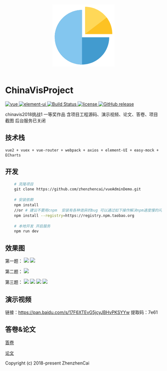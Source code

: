 <p align="center">
  <br>
  <img width="200" src="./logo.png" alt="logo">
  <br>
  <br>
</p>


# ChinaVisProject

<p align="left">
  <a href="https://github.com/vuejs/vue">
    <img src="https://img.shields.io/badge/vue-2.5.10-brightgreen.svg" alt="vue">
  </a>
  <a href="https://github.com/ElemeFE/element">
    <img src="https://img.shields.io/badge/element--ui-2.0.8-brightgreen.svg" alt="element-ui">
  </a>
  <a href="https://travis-ci.org/PanJiaChen/vue-element-admin" rel="nofollow">
    <img src="https://travis-ci.org/PanJiaChen/vue-element-admin.svg?branch=master" alt="Build Status">
  </a>
  <a href="https://github.com/PanJiaChen/vue-element-admin/blob/master/LICENSE">
    <img src="https://img.shields.io/github/license/mashape/apistatus.svg" alt="license">
  </a>
  <a href="https://github.com/PanJiaChen/vue-element-admin/releases">
    <img src="https://img.shields.io/github/release/PanJiaChen/vue-element-admin.svg" alt="GitHub release">
  </a>
</p>
 chinavis2018挑战1 一等奖作品
 含项目工程源码、演示视频、论文、答卷、项目截图
 后台服务已关闭
   
## 技术栈
    vue2 + vuex + vue-router + webpack + axios + element-UI + easy-mock + ECharts


## 开发
```bash
    # 克隆项目
    git clone https://github.com/zhenzhencai/vueAdminDemo.git

    # 安装依赖
    npm install
    //or # 建议不要用cnpm  安装有各种诡异的bug 可以通过如下操作解决npm速度慢的问题
    npm install --registry=https://registry.npm.taobao.org

    # 本地开发 开启服务
    npm run dev
```


## 效果图
第一题：
![](https://github.com/zhenzhencai/ChinaVisProject/blob/master/IMG/001.jpg)
![](https://github.com/zhenzhencai/ChinaVisProject/blob/master/IMG/002.jpg)


第二题：
![](https://github.com/zhenzhencai/ChinaVisProject/blob/master/IMG/003.jpg)


第三题：
![](https://github.com/zhenzhencai/ChinaVisProject/blob/master/IMG/004.jpg)
![](https://github.com/zhenzhencai/ChinaVisProject/blob/master/IMG/005.jpg)
![](https://github.com/zhenzhencai/ChinaVisProject/blob/master/IMG/006.jpg)
![](https://github.com/zhenzhencai/ChinaVisProject/blob/master/IMG/007.jpg)

## 演示视频

链接：https://pan.baidu.com/s/17F6XTEvG5jcyJBHvPKSYYw 
提取码：7e61

## 答卷&论文
[答卷](https://github.com/zhenzhencai/ChinaVisProject/blob/master/pdf/%E7%AD%94%E5%8D%B7.pdf)

[论文](https://github.com/zhenzhencai/ChinaVisProject/blob/master/pdf/%E8%AE%BA%E6%96%87.pdf)

Copyright (c) 2018-present ZhenzhenCai
